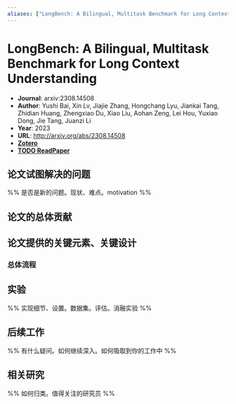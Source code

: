 ```yaml
---
aliases: ["LongBench: A Bilingual, Multitask Benchmark for Long Context Understanding", "LongBench: A Bilingual, Multitask Benchmark for Long Context Understanding, 2023"]
---
```

# LongBench: A Bilingual, Multitask Benchmark for Long Context Understanding

- **Journal**: arxiv:2308.14508
- **Author**: Yushi Bai, Xin Lv, Jiajie Zhang, Hongchang Lyu, Jiankai Tang, Zhidian Huang, Zhengxiao Du, Xiao Liu, Aohan Zeng, Lei Hou, Yuxiao Dong, Jie Tang, Juanzi Li
- **Year**: 2023
- **URL**: http://arxiv.org/abs/2308.14508
- [**Zotero**](zotero://select/items/@2023LongBenchBilingualMultitaskBai)
- [**TODO ReadPaper**](https://readpaper.com/...)

## 论文试图解决的问题

%% 是否是新的问题。现状、难点。motivation %%

## 论文的总体贡献

## 论文提供的关键元素、关键设计

### 总体流程

## 实验

%% 实现细节、设置。数据集。评估。消融实验 %%

## 后续工作

%% 有什么疑问。如何继续深入。如何吸取到你的工作中 %%

## 相关研究

%% 如何归类。值得关注的研究员 %%
